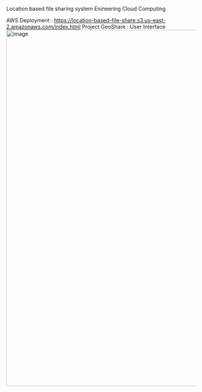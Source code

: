 Location based file sharing system Enineering Cloud Computing

AWS Deployment : https://location-based-file-share.s3.us-east-2.amazonaws.com/index.html
Project GeoShare : User Interface
<img width="948" alt="image" src="https://github.com/sarutlaa/Project-GeoShare/assets/141533429/f0d1bb47-cd8d-475e-aa31-988203907fbf">
